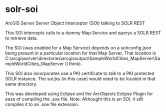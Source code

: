 # solr-soi
ArcGIS Server Server Object Interceptor (SOI) talking to SOLR REST

This SOI intercepts calls to a dummy Map Service and querys a SOLR REST to retrieve data.  

The SOI (was enabled for a Map Service) depends on a solrconfig.json being present in a particular location for that Map Server.  That location is C:\arcgisserver\directories\arcgisoutput\SampleWorldCities_MapServer\SampleWorldCities_MapServer (I think).

This SOI also incorporates use a PKI certificate to talk to a PKI protected SOLR instance.  The soi.jks (in this case) would need to be located in that same directory.

This was developed using Eclipse and the ArcObjects Eclipse Plugin for ease of compiling the .soe file.  Note:  Althought this is an SOI, it still compiles it to an .soe file extension.
